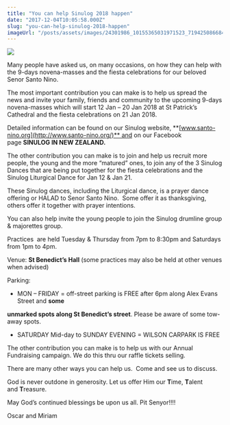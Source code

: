 ```yaml
---
title: "You can help Sinulog 2018 happen"
date: "2017-12-04T10:05:58.000Z"
slug: "you-can-help-sinulog-2018-happen"
imageUrl: "/posts/assets/images/24301986_10155365031971523_7194250866848473807_o-731x1024.jpg"
---
```


![](https://i0.wp.com/santonino-nz.org/wp-content/uploads/2017/12/24301986_10155365031971523_7194250866848473807_o-731x1024.jpg?resize=293%2C411)

Many people have asked us, on many occasions, on how they can help with the 9-days novena-masses and the fiesta celebrations for our beloved Senor Santo Nino.

The most important contribution you can make is to help us spread the news and invite your family, friends and community to the upcoming 9-days novena-masses which will start 12 Jan – 20 Jan 2018 at St Patrick’s Cathedral and the fiesta celebrations on 21 Jan 2018.

Detailed information can be found on our Sinulog website, **[www.santo-nino.org](http://www.santo-nino.org/)** and on our Facebook page **SINULOG IN NEW ZEALAND.**

The other contribution you can make is to join and help us recruit more people, the young and the more “matured” ones, to join any of the 3 Sinulog Dances that are being put together for the fiesta celebrations and the Sinulog Liturgical Dance for Jan 12 & Jan 21.

These Sinulog dances, including the Liturgical dance, is a prayer dance offering or HALAD to Senor Santo Nino.  Some offer it as thanksgiving, others offer it together with prayer intentions.

You can also help invite the young people to join the Sinulog drumline group & majorettes group.

Practices  are held Tuesday & Thursday from 7pm to 8:30pm and Saturdays from 1pm to 4pm.

Venue: **St Benedict’s Hall** (some practices may also be held at other venues when advised)

Parking:

*   MON – FRIDAY = off-street parking is FREE after 6pm along Alex Evans Street and **some**

**unmarked spots along St Benedict’s street**. Please be aware of some tow-away spots.

*   SATURDAY Mid-day to SUNDAY EVENING = WILSON CARPARK IS FREE

The other contribution you can make is to help us with our Annual Fundraising campaign. We do this thru our raffle tickets selling.

There are many other ways you can help us.  Come and see us to discuss.

God is never outdone in generosity. Let us offer Him our **T**ime, **T**alent and **T**reasure.

May God’s continued blessings be upon us all. Pit Senyor!!!!

Oscar and Miriam
